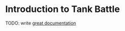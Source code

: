 # Introduction to Tank Battle

TODO: write [great documentation](http://jacobian.org/writing/what-to-write/)
